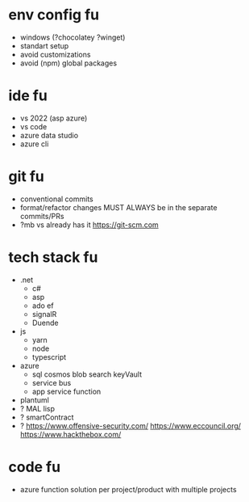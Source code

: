 # env config fu
* windows (?chocolatey ?winget)
* standart setup
* avoid customizations
* avoid (npm) global packages

# ide fu
* vs 2022 (asp azure) 
* vs code
* azure data studio
* azure cli

# git fu
* conventional commits
* format/refactor changes MUST ALWAYS be in the separate commits/PRs
* ?mb vs already has it https://git-scm.com

# tech stack fu
* .net
  * c#
  * asp
  * ado ef
  * signalR
  * Duende
* js
  * yarn
  * node
  * typescript
* azure
  * sql cosmos blob search keyVault
  * service bus
  * app service function
* plantuml
* ? MAL lisp
* ? smartContract
* ? https://www.offensive-security.com/ https://www.eccouncil.org/ https://www.hackthebox.com/

# code fu
* azure function solution per project/product with multiple projects
